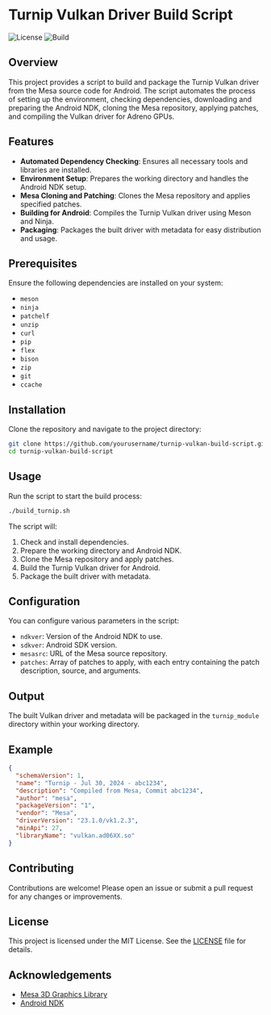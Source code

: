 # Turnip Vulkan Driver Build Script

![License](https://img.shields.io/badge/license-MIT-blue.svg)
![Build](https://img.shields.io/badge/build-passing-brightgreen.svg)

## Overview

This project provides a script to build and package the Turnip Vulkan driver from the Mesa source code for Android. The script automates the process of setting up the environment, checking dependencies, downloading and preparing the Android NDK, cloning the Mesa repository, applying patches, and compiling the Vulkan driver for Adreno GPUs.

## Features

- **Automated Dependency Checking**: Ensures all necessary tools and libraries are installed.
- **Environment Setup**: Prepares the working directory and handles the Android NDK setup.
- **Mesa Cloning and Patching**: Clones the Mesa repository and applies specified patches.
- **Building for Android**: Compiles the Turnip Vulkan driver using Meson and Ninja.
- **Packaging**: Packages the built driver with metadata for easy distribution and usage.

## Prerequisites

Ensure the following dependencies are installed on your system:

- `meson`
- `ninja`
- `patchelf`
- `unzip`
- `curl`
- `pip`
- `flex`
- `bison`
- `zip`
- `git`
- `ccache`

## Installation

Clone the repository and navigate to the project directory:

```sh
git clone https://github.com/yourusername/turnip-vulkan-build-script.git
cd turnip-vulkan-build-script
```

## Usage

Run the script to start the build process:

```sh
./build_turnip.sh
```

The script will:

1. Check and install dependencies.
2. Prepare the working directory and Android NDK.
3. Clone the Mesa repository and apply patches.
4. Build the Turnip Vulkan driver for Android.
5. Package the built driver with metadata.

## Configuration

You can configure various parameters in the script:

- `ndkver`: Version of the Android NDK to use.
- `sdkver`: Android SDK version.
- `mesasrc`: URL of the Mesa source repository.
- `patches`: Array of patches to apply, with each entry containing the patch description, source, and arguments.

## Output

The built Vulkan driver and metadata will be packaged in the `turnip_module` directory within your working directory.

## Example

```json
{
  "schemaVersion": 1,
  "name": "Turnip - Jul 30, 2024 - abc1234",
  "description": "Compiled from Mesa, Commit abc1234",
  "author": "mesa",
  "packageVersion": "1",
  "vendor": "Mesa",
  "driverVersion": "23.1.0/vk1.2.3",
  "minApi": 27,
  "libraryName": "vulkan.ad06XX.so"
}
```

## Contributing

Contributions are welcome! Please open an issue or submit a pull request for any changes or improvements.

## License

This project is licensed under the MIT License. See the [LICENSE](LICENSE) file for details.

## Acknowledgements

- [Mesa 3D Graphics Library](https://mesa3d.org/)
- [Android NDK](https://developer.android.com/ndk)
